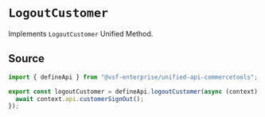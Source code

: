 # `LogoutCustomer`
Implements `LogoutCustomer` Unified Method.
        
## Source

```ts
import { defineApi } from "@vsf-enterprise/unified-api-commercetools";

export const logoutCustomer = defineApi.logoutCustomer(async (context) => {
  await context.api.customerSignOut();
});

```
